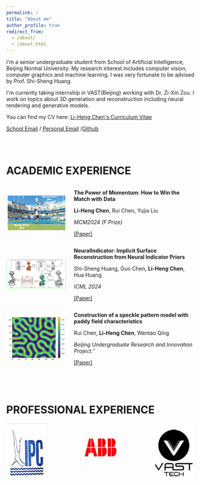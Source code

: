 ```yaml
---
permalink: /
title: "About me"
author_profile: true
redirect_from: 
  - /about/
  - /about.html
---
```


I'm a senior undergraduate student from School of Artificial Intelligence, Beijing Normal University. My research interest includes computer vision, computer graphics and machine learning. I was very fortunate to be advised by Prof. Shi-Sheng Huang.

I'm currently taking internship in VAST(Beijing) working with Dr. Zi-Xin Zou. I work on topics about 3D generation and reconstruction including neural rendering and generative models.

You can find my CV here: [Li-Heng Chen's Curriculum Vitae](../assets/CHENLiheng_CV_aug20.pdf)

[School Email](mailto:202111081084@mail.bnu.edu.cn) / [Personal Email](mailto:liheng.chen0308@gmail.com) /[Github](https://github.com/CountNemoChan)

<br><br>

# ACADEMIC EXPERIENCE

<div style="display: flex; align-items: center;">
  <div style="flex: 1;">
    <img src="../images/mcm2024_2.png" alt="Description" style="width: 100%; max-width: 300px;"/>
  </div>
  <div style="flex: 2; margin-left: 20px;">
    <p><strong>The Power of Momentum: How to Win the Match with Data</strong></p>
    <p><strong>Li-Heng Chen</strong>, Rui Chen, Yujia Liu</p>
    <p><em>MCM2024 (F Prize)</em></p>
    <p>
      <a href="../assets/2418588.pdf" target="_blank">[Paper]</a>
    </p>
  </div>
</div>


<div style="display: flex; align-items: center;">
  <div style="flex: 1;">
    <img src="../images/icml2024.png" alt="Description" style="width: 100%; max-width: 300px;"/>
  </div>
  <div style="flex: 2; margin-left: 20px;">
    <p><strong>NeuralIndicator: Implicit Surface Reconstruction from Neural Indicator Priors</strong></p>
    <p>Shi-Sheng Huang, Guo Chen, <strong>Li-Heng Chen</strong>, Hua Huang</p>
    <p><em>ICML 2024</em></p>
    <p>
      <a href="../assets/huang24b.pdf" target="_blank">[Paper]</a>
    </p>
  </div>
</div>


<div style="display: flex; align-items: center;">
  <div style="flex: 1;">
    <img src="../images/paddy_field.png" alt="Description" style="width: 100%; max-width: 300px;"/>
  </div>
  <div style="flex: 2; margin-left: 20px;">
    <p><strong>Construction of a speckle pattern model with paddy field characteristics</strong></p>
    <p>Rui Chen, <strong>Li-Heng Chen</strong>, Wentao Qing</p>
    <p><em>Beijing Undergraduate Research and Innovation Project.”</em></p>
    <p>
      <a href="../assets/paddy_field.pdf" target="_blank">[Paper]</a>
    </p>
  </div>
</div>

<br><br>

# PROFESSIONAL EXPERIENCE

<div style="display: flex; justify-content: space-between;">
  <img src="../images/gangwudianli.png" alt="Image 1" style="width: 22%; margin-right: 5px;">
  <img src="../images/abb.png" alt="Image 2" style="width: 22%; margin-right: 5px;">
  <img src="../images/vast.png" alt="Image 3" style="width: 22%;">
</div>
